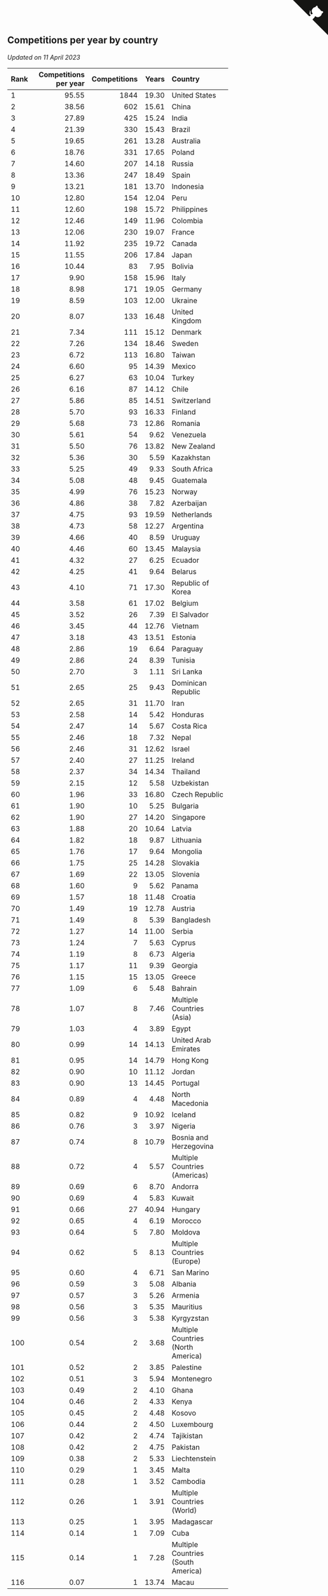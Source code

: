 ## Competitions per year by country

*Updated on 11 April 2023*

| Rank | Competitions per year | Competitions | Years | Country |
| :--- | ---: | ---: | ---: | :--- |
| 1 | 95.55 | 1844 | 19.30 | United States |
| 2 | 38.56 | 602 | 15.61 | China |
| 3 | 27.89 | 425 | 15.24 | India |
| 4 | 21.39 | 330 | 15.43 | Brazil |
| 5 | 19.65 | 261 | 13.28 | Australia |
| 6 | 18.76 | 331 | 17.65 | Poland |
| 7 | 14.60 | 207 | 14.18 | Russia |
| 8 | 13.36 | 247 | 18.49 | Spain |
| 9 | 13.21 | 181 | 13.70 | Indonesia |
| 10 | 12.80 | 154 | 12.04 | Peru |
| 11 | 12.60 | 198 | 15.72 | Philippines |
| 12 | 12.46 | 149 | 11.96 | Colombia |
| 13 | 12.06 | 230 | 19.07 | France |
| 14 | 11.92 | 235 | 19.72 | Canada |
| 15 | 11.55 | 206 | 17.84 | Japan |
| 16 | 10.44 | 83 | 7.95 | Bolivia |
| 17 | 9.90 | 158 | 15.96 | Italy |
| 18 | 8.98 | 171 | 19.05 | Germany |
| 19 | 8.59 | 103 | 12.00 | Ukraine |
| 20 | 8.07 | 133 | 16.48 | United Kingdom |
| 21 | 7.34 | 111 | 15.12 | Denmark |
| 22 | 7.26 | 134 | 18.46 | Sweden |
| 23 | 6.72 | 113 | 16.80 | Taiwan |
| 24 | 6.60 | 95 | 14.39 | Mexico |
| 25 | 6.27 | 63 | 10.04 | Turkey |
| 26 | 6.16 | 87 | 14.12 | Chile |
| 27 | 5.86 | 85 | 14.51 | Switzerland |
| 28 | 5.70 | 93 | 16.33 | Finland |
| 29 | 5.68 | 73 | 12.86 | Romania |
| 30 | 5.61 | 54 | 9.62 | Venezuela |
| 31 | 5.50 | 76 | 13.82 | New Zealand |
| 32 | 5.36 | 30 | 5.59 | Kazakhstan |
| 33 | 5.25 | 49 | 9.33 | South Africa |
| 34 | 5.08 | 48 | 9.45 | Guatemala |
| 35 | 4.99 | 76 | 15.23 | Norway |
| 36 | 4.86 | 38 | 7.82 | Azerbaijan |
| 37 | 4.75 | 93 | 19.59 | Netherlands |
| 38 | 4.73 | 58 | 12.27 | Argentina |
| 39 | 4.66 | 40 | 8.59 | Uruguay |
| 40 | 4.46 | 60 | 13.45 | Malaysia |
| 41 | 4.32 | 27 | 6.25 | Ecuador |
| 42 | 4.25 | 41 | 9.64 | Belarus |
| 43 | 4.10 | 71 | 17.30 | Republic of Korea |
| 44 | 3.58 | 61 | 17.02 | Belgium |
| 45 | 3.52 | 26 | 7.39 | El Salvador |
| 46 | 3.45 | 44 | 12.76 | Vietnam |
| 47 | 3.18 | 43 | 13.51 | Estonia |
| 48 | 2.86 | 19 | 6.64 | Paraguay |
| 49 | 2.86 | 24 | 8.39 | Tunisia |
| 50 | 2.70 | 3 | 1.11 | Sri Lanka |
| 51 | 2.65 | 25 | 9.43 | Dominican Republic |
| 52 | 2.65 | 31 | 11.70 | Iran |
| 53 | 2.58 | 14 | 5.42 | Honduras |
| 54 | 2.47 | 14 | 5.67 | Costa Rica |
| 55 | 2.46 | 18 | 7.32 | Nepal |
| 56 | 2.46 | 31 | 12.62 | Israel |
| 57 | 2.40 | 27 | 11.25 | Ireland |
| 58 | 2.37 | 34 | 14.34 | Thailand |
| 59 | 2.15 | 12 | 5.58 | Uzbekistan |
| 60 | 1.96 | 33 | 16.80 | Czech Republic |
| 61 | 1.90 | 10 | 5.25 | Bulgaria |
| 62 | 1.90 | 27 | 14.20 | Singapore |
| 63 | 1.88 | 20 | 10.64 | Latvia |
| 64 | 1.82 | 18 | 9.87 | Lithuania |
| 65 | 1.76 | 17 | 9.64 | Mongolia |
| 66 | 1.75 | 25 | 14.28 | Slovakia |
| 67 | 1.69 | 22 | 13.05 | Slovenia |
| 68 | 1.60 | 9 | 5.62 | Panama |
| 69 | 1.57 | 18 | 11.48 | Croatia |
| 70 | 1.49 | 19 | 12.78 | Austria |
| 71 | 1.49 | 8 | 5.39 | Bangladesh |
| 72 | 1.27 | 14 | 11.00 | Serbia |
| 73 | 1.24 | 7 | 5.63 | Cyprus |
| 74 | 1.19 | 8 | 6.73 | Algeria |
| 75 | 1.17 | 11 | 9.39 | Georgia |
| 76 | 1.15 | 15 | 13.05 | Greece |
| 77 | 1.09 | 6 | 5.48 | Bahrain |
| 78 | 1.07 | 8 | 7.46 | Multiple Countries (Asia) |
| 79 | 1.03 | 4 | 3.89 | Egypt |
| 80 | 0.99 | 14 | 14.13 | United Arab Emirates |
| 81 | 0.95 | 14 | 14.79 | Hong Kong |
| 82 | 0.90 | 10 | 11.12 | Jordan |
| 83 | 0.90 | 13 | 14.45 | Portugal |
| 84 | 0.89 | 4 | 4.48 | North Macedonia |
| 85 | 0.82 | 9 | 10.92 | Iceland |
| 86 | 0.76 | 3 | 3.97 | Nigeria |
| 87 | 0.74 | 8 | 10.79 | Bosnia and Herzegovina |
| 88 | 0.72 | 4 | 5.57 | Multiple Countries (Americas) |
| 89 | 0.69 | 6 | 8.70 | Andorra |
| 90 | 0.69 | 4 | 5.83 | Kuwait |
| 91 | 0.66 | 27 | 40.94 | Hungary |
| 92 | 0.65 | 4 | 6.19 | Morocco |
| 93 | 0.64 | 5 | 7.80 | Moldova |
| 94 | 0.62 | 5 | 8.13 | Multiple Countries (Europe) |
| 95 | 0.60 | 4 | 6.71 | San Marino |
| 96 | 0.59 | 3 | 5.08 | Albania |
| 97 | 0.57 | 3 | 5.26 | Armenia |
| 98 | 0.56 | 3 | 5.35 | Mauritius |
| 99 | 0.56 | 3 | 5.38 | Kyrgyzstan |
| 100 | 0.54 | 2 | 3.68 | Multiple Countries (North America) |
| 101 | 0.52 | 2 | 3.85 | Palestine |
| 102 | 0.51 | 3 | 5.94 | Montenegro |
| 103 | 0.49 | 2 | 4.10 | Ghana |
| 104 | 0.46 | 2 | 4.33 | Kenya |
| 105 | 0.45 | 2 | 4.48 | Kosovo |
| 106 | 0.44 | 2 | 4.50 | Luxembourg |
| 107 | 0.42 | 2 | 4.74 | Tajikistan |
| 108 | 0.42 | 2 | 4.75 | Pakistan |
| 109 | 0.38 | 2 | 5.33 | Liechtenstein |
| 110 | 0.29 | 1 | 3.45 | Malta |
| 111 | 0.28 | 1 | 3.52 | Cambodia |
| 112 | 0.26 | 1 | 3.91 | Multiple Countries (World) |
| 113 | 0.25 | 1 | 3.95 | Madagascar |
| 114 | 0.14 | 1 | 7.09 | Cuba |
| 115 | 0.14 | 1 | 7.28 | Multiple Countries (South America) |
| 116 | 0.07 | 1 | 13.74 | Macau |


<a href="https://github.com/JustinTimeCuber/wca_statistics" class="github-corner" aria-label="View source on Github"><svg width="80" height="80" viewBox="0 0 250 250" style="fill:#151513; color:#fff; position: absolute; top: 0; border: 0; right: 0;" aria-hidden="true"><path d="M0,0 L115,115 L130,115 L142,142 L250,250 L250,0 Z"></path><path d="M128.3,109.0 C113.8,99.7 119.0,89.6 119.0,89.6 C122.0,82.7 120.5,78.6 120.5,78.6 C119.2,72.0 123.4,76.3 123.4,76.3 C127.3,80.9 125.5,87.3 125.5,87.3 C122.9,97.6 130.6,101.9 134.4,103.2" fill="currentColor" style="transform-origin: 130px 106px;" class="octo-arm"></path><path d="M115.0,115.0 C114.9,115.1 118.7,116.5 119.8,115.4 L133.7,101.6 C136.9,99.2 139.9,98.4 142.2,98.6 C133.8,88.0 127.5,74.4 143.8,58.0 C148.5,53.4 154.0,51.2 159.7,51.0 C160.3,49.4 163.2,43.6 171.4,40.1 C171.4,40.1 176.1,42.5 178.8,56.2 C183.1,58.6 187.2,61.8 190.9,65.4 C194.5,69.0 197.7,73.2 200.1,77.6 C213.8,80.2 216.3,84.9 216.3,84.9 C212.7,93.1 206.9,96.0 205.4,96.6 C205.1,102.4 203.0,107.8 198.3,112.5 C181.9,128.9 168.3,122.5 157.7,114.1 C157.9,116.9 156.7,120.9 152.7,124.9 L141.0,136.5 C139.8,137.7 141.6,141.9 141.8,141.8 Z" fill="currentColor" class="octo-body"></path></svg></a><style>.github-corner:hover .octo-arm{animation:octocat-wave 560ms ease-in-out}@keyframes octocat-wave{0%,100%{transform:rotate(0)}20%,60%{transform:rotate(-25deg)}40%,80%{transform:rotate(10deg)}}@media (max-width:500px){.github-corner:hover .octo-arm{animation:none}.github-corner .octo-arm{animation:octocat-wave 560ms ease-in-out}}</style>
